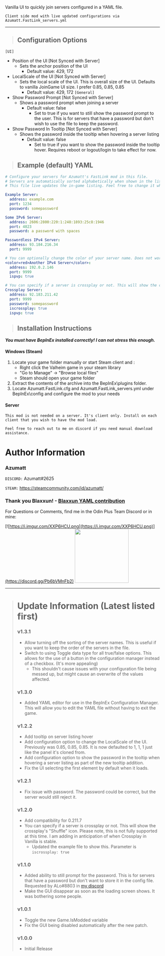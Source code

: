 Vanilla UI to quickly join servers configured in a YAML file.


`Client side mod with live updated configurations via Azumatt.FastLink_servers.yml`

---

> ## Configuration Options
`[UI]`
* Position of the UI [Not Synced with Server]
    * Sets the anchor position of the UI
        * Default value:  429, 172
* LocalScale of the UI [Not Synced with Server]
    * Sets the local scale of the UI. This is overall size of the UI. Defaults to vanilla JoinGame UI size. I prefer 0.85, 0.85, 0.85
        * Default value:  429, 172
`[General]`
* Show Password Prompt [Not Synced with Server]
    * Shows a password prompt when joining a server
        * Default value:  false
          * Set to true if you want to still show the password prompt to the user. This is for servers that have a password but don't wish to use the file to keep the password.
* Show Password In Tooltip [Not Synced with Server]
    * Shows the password inside the tooltip when hovering a server listing
        * Default value:  false
            * Set to true if you want to show the password inside the tooltip hover. Requires reboot or logout/login to take effect for now.

> ## Example (default) YAML
```yml
# Configure your servers for Azumatt's FastLink mod in this file.
# Servers are automatically sorted alphabetically when shown in the list.
# This file live updates the in-game listing. Feel free to change it while in the main menu.

Example Server:
  address: example.com
  port: 1234
  password: somepassword

Some IPv6 Server:
  address: 2606:2800:220:1:248:1893:25c8:1946
  port: 4023
  password: a password with spaces

Passwordless IPv4 Server:
  address: 93.184.216.34
  port: 9999

# You can optionally change the color of your server name. Does not work for the address and port. Also, can show PvP status.
<color=red>Another IPv4 Server</color>:
  address: 192.0.2.146
  port: 9999
  ispvp: true

# You can specify if a server is crossplay or not. This will show the crossplay's "Shuffle" icon. Please note, this is not fully supported at this time.
Crossplay Server:
  address: 92.183.211.42
  port: 9999
  password: somepassword
  iscrossplay: true
  ispvp: true
```

> ## Installation Instructions
***You must have BepInEx installed correctly! I can not stress this enough.***

#### Windows (Steam)
1. Locate your game folder manually or start Steam client and :
    * Right click the Valheim game in your steam library
    * "Go to Manage" -> "Browse local files"
    * Steam should open your game folder
2. Extract the contents of the archive into the BepInEx\plugins folder.
3. Locate Azumatt.FastLink.cfg and Azumatt.FastLink_servers.yml under BepInEx\config and configure the mod to your needs

#### Server
`This mod is not needed on a server. It's client only. Install on each client that you wish to have the mod load.`



`Feel free to reach out to me on discord if you need manual download assistance.`


# Author Information

### Azumatt

`DISCORD:` Azumatt#2625

`STEAM:` https://steamcommunity.com/id/azumatt/

### Thank you Blaxxun! - [Blaxxun YAML contribution](https://github.com/AzumattDev/FastLink/commit/bfcf290c83e785ced14e3c2d93da2739e86b3102)

For Questions or Comments, find me in the Odin Plus Team Discord or in mine:

[![https://i.imgur.com/XXP6HCU.png](https://i.imgur.com/XXP6HCU.png)](https://discord.gg/Pb6bVMnFb2)
<a href="https://discord.gg/pdHgy6Bsng"><img src="https://i.imgur.com/Xlcbmm9.png" href="https://discord.gg/pdHgy6Bsng" width="175" height="175"></a>
***
> # Update Information (Latest listed first)
> ### v1.3.1
> - Allow turning off the sorting of the server names. This is useful if you want to keep the order of the servers in the file.
> - Switch to using Toggle data type for all true/false options. This allows for the use of a button in the configuration manager instead of a checkbox. (It's more appealing)
>   - This shouldn't cause issues with your configuration file being messed up, but might cause an overwrite of the values affected.
> ### v1.3.0
> - Added YAML editor for use in the BepInEx Configuration Manager. This will allow you to edit the YAML file without having to exit the game.
> ### v1.2.2
> - Add tooltip on server listing hover
> - Add configuration option to change the LocalScale of the UI. Previously was 0.85, 0.85, 0.85. It is now defaulted to 1, 1, 1 just like the panel it's cloned from.
> - Add configuration option to show the password in the tooltip when hovering a server listing as part of the new tooltip addition.
> - Fix the UI selecting the first element by default when it loads.
> ### v1.2.1
> - Fix issue with password. The password could be correct, but the server would still reject it.
> ### v1.2.0
> - Add compatibility for 0.211.7
> - You can specify if a server is crossplay or not. This will show the crossplay's "Shuffle" icon. Please note, this is not fully supported at this time. I am adding in anticipation of when Crossplay in Vanilla is stable.
>   - Updated the example file to show this. Parameter is `iscrossplay: true`
> ### v1.1.0
> - Added ability to still prompt for the password. This is for servers that have a password but don't want to store it in the config file. Requested by ALo#8803 in [my discord](https://discord.gg/pdHgy6Bsng)
> - Make the GUI disappear as soon as the loading screen shows. It was bothering some people.
> ### v1.0.1
> - Toggle the new Game.IsModded variable
> - Fix the GUI being disabled automatically after the new patch.
> ### v1.0.0
> - Initial Release